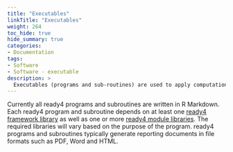 ```yaml
---
title: "Executables"
linkTitle: "Executables"
weight: 264
toc_hide: true
hide_summary: true
categories: 
- Documentation
tags: 
- Software
- Software - executable
description: >
  Executables (programs and sub-routines) are used to apply computational models to data and to report the resulting analyses.
---
```


Currently all ready4 programs and subroutines are written in R Markdown. Each ready4 program and subroutine depends on at least one [ready4 framework library](../libraries/types/framework/) as well as one or more [ready4 module libraries](../libraries/types/module/). The required libraries will vary based on the purpose of the program. ready4 programs and subroutines typically generate reporting documents in file formats such as PDF, Word and HTML. 




